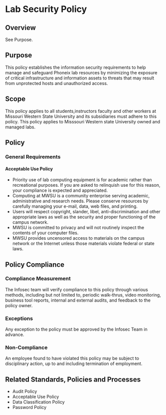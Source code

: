 # Lab Security Policy

## Overview
See Purpose.

## Purpose
This policy establishes the information security requirements to help manage and safeguard Phoneix lab
resources by minimizing the exposure of critical infrastructure and information assets to threats that may result from unprotected hosts and unauthorized access.

## Scope
This policy applies to all students,instructors faculty and other workers at
Missouri Western State University and its subsidiaries must adhere to this policy. This policy applies to
Misssouri Western state University owned and managed labs.

## Policy
### General Requirements
#### Acceptable Use Policy
* Priority use of lab computing equipment is for academic rather than recreational purposes. If you are asked to relinquish use for this reason, your compliance is expected and appreciated.
* Computing at MWSU is a community enterprise serving academic, administrative and research needs. Please conserve resources by carefully managing your e-mail, data, web files, and printing.
* Users will respect copyright, slander, libel, anti-discrimination and other appropriate laws as well as the security and proper functioning of the campus network.
* MWSU is committed to privacy and will not routinely inspect the contents of your computer files.
* MWSU provides uncensored access to materials on the campus network or the Internet unless those materials violate federal or state laws.



## Policy Compliance
### Compliance Measurement
The Infosec team will verify compliance to this policy through various methods, including but
not limited to, periodic walk-thrus, video monitoring, business tool reports, internal and external
audits, and feedback to the policy owner.
### Exceptions
Any exception to the policy must be approved by the Infosec Team in advance.
### Non-Compliance
An employee found to have violated this policy may be subject to disciplinary action, up to and
including termination of employment.

## Related Standards, Policies and Processes
* Audit Policy
* Acceptable Use Policy
* Data Classification Policy
* Password Policy
